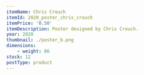 ```yaml
---
itemName: Chris Crouch
itemId: 2020_poster_chris_crouch
itemPrice: '0.50'
itemDescription: Poster designed by Chris Crouch.
year: 2020
thumbnail: ./poster_b.png
dimensions: 
    - weight: 86
stock: 12
postType: product
---
```

